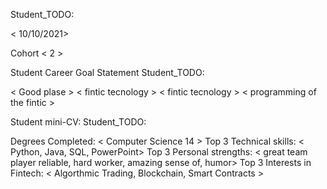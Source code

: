 Student_TODO:

< 10/10/2021>

<KHADIJA ALQARFI >
Cohort < 2 >

Student Career Goal Statement
Student_TODO:

< Good plase  >
< fintic tecnology  >
< fintic tecnology >
< programming of the fintic  >

Student mini-CV:
Student_TODO:

Degrees Completed:
< Computer Science 14 >
Top 3 Technical skills:
<  Python, Java, SQL, PowerPoint>
Top 3 Personal strengths:
< great team player reliable, hard worker, amazing sense of, humor>
Top 3 Interests in Fintech:
< Algorthmic Trading, Blockchain, Smart Contracts  >
